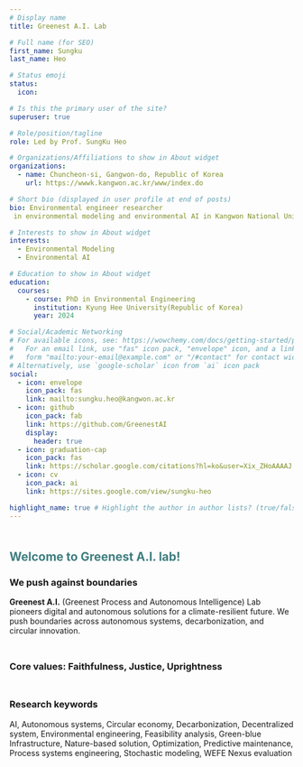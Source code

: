 ```yaml
---
# Display name
title: Greenest A.I. Lab

# Full name (for SEO)
first_name: Sungku
last_name: Heo

# Status emoji
status:
  icon:

# Is this the primary user of the site?
superuser: true

# Role/position/tagline
role: Led by Prof. SungKu Heo

# Organizations/Affiliations to show in About widget
organizations:
  - name: Chuncheon-si, Gangwon-do, Republic of Korea
    url: https://wwwk.kangwon.ac.kr/www/index.do

# Short bio (displayed in user profile at end of posts)
bio: Environmental engineer researcher
 in environmental modeling and environmental AI in Kangwon National University (Department of Civil and Environmental Engineering, Environmental Engineering Major), in Chuncheon-si, Republic of Korea

# Interests to show in About widget
interests:
  - Environmental Modeling
  - Environmental AI

# Education to show in About widget
education:
  courses:
    - course: PhD in Environmental Engineering
      institution: Kyung Hee University(Republic of Korea)
      year: 2024

# Social/Academic Networking
# For available icons, see: https://wowchemy.com/docs/getting-started/page-builder/#icons
#   For an email link, use "fas" icon pack, "envelope" icon, and a link in the
#   form "mailto:your-email@example.com" or "/#contact" for contact widget.
# Alternatively, use `google-scholar` icon from `ai` icon pack
social:
  - icon: envelope
    icon_pack: fas
    link: mailto:sungku.heo@kangwon.ac.kr
  - icon: github
    icon_pack: fab
    link: https://github.com/GreenestAI
    display:
      header: true
  - icon: graduation-cap
    icon_pack: fas
    link: https://scholar.google.com/citations?hl=ko&user=Xix_ZHoAAAAJ
  - icon: cv
    icon_pack: ai
    link: https://sites.google.com/view/sungku-heo

highlight_name: true # Highlight the author in author lists? (true/false)
---
```


<span style="display: block; height: 8px;"></span>

## <span style="color: #3f7e7f; font-weight: bold;">Welcome to Greenest A.I. lab!</span>

### We push against boundaries

**Greenest A.I.** (Greenest Process and Autonomous Intelligence) Lab pioneers digital and autonomous solutions for a climate-resilient future. We push boundaries across autonomous systems, decarbonization, and circular innovation.

<span style="display: block; height: 8px;"></span>

### Core values: Faithfulness, Justice, Uprightness

<span style="display: block; height: 8px;"></span>

### Research keywords

AI, Autonomous systems, Circular economy, Decarbonization, Decentralized system, Environmental engineering, Feasibility analysis, Green-blue Infrastructure, Nature-based solution, Optimization, Predictive maintenance, Process systems engineering, Stochastic modeling, WEFE Nexus evaluation

<span style="display: block; height: 8px;"></span>


